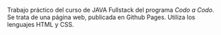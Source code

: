 Trabajo práctico del curso de JAVA Fullstack del programa _Codo a Codo_.  
Se trata de una página web, publicada en Github Pages. Utiliza los lenguajes HTML y CSS.
